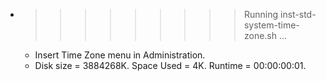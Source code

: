 * >>>>>>>>> Running inst-std-system-time-zone.sh ...
  * Insert Time Zone menu in Administration.
  * Disk size = 3884268K. Space Used = 4K. Runtime = 00:00:00:01.
